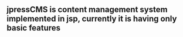 ## jpressCMS is content management system implemented in jsp, currently it is having only basic features
